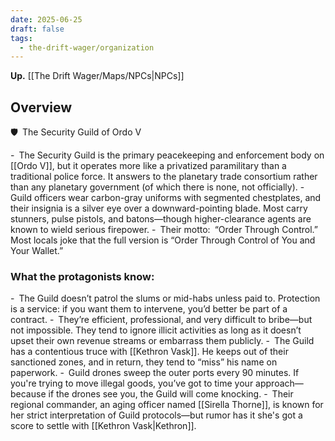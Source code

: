 ```yaml
---
date: 2025-06-25
draft: false
tags:
  - the-drift-wager/organization
---
```

**Up.** [[The Drift Wager/Maps/NPCs|NPCs]]

## Overview

🛡️ The Security Guild of Ordo V

- The Security Guild is the primary peacekeeping and enforcement body on [[Ordo V]], but it operates more like a privatized paramilitary than a traditional police force. It answers to the planetary trade consortium rather than any planetary government (of which there is none, not officially).
- Guild officers wear carbon-gray uniforms with segmented chestplates, and their insignia is a silver eye over a downward-pointing blade. Most carry stunners, pulse pistols, and batons—though higher-clearance agents are known to wield serious firepower.
- Their motto: “Order Through Control.” Most locals joke that the full version is “Order Through Control of You and Your Wallet.”

### What the protagonists know:

- The Guild doesn’t patrol the slums or mid-habs unless paid to. Protection is a service: if you want them to intervene, you’d better be part of a contract.
- They’re efficient, professional, and very difficult to bribe—but not impossible. They tend to ignore illicit activities as long as it doesn’t upset their own revenue streams or embarrass them publicly.
- The Guild has a contentious truce with [[Kethron Vask]]. He keeps out of their sanctioned zones, and in return, they tend to “miss” his name on paperwork.
- Guild drones sweep the outer ports every 90 minutes. If you're trying to move illegal goods, you’ve got to time your approach—because if the drones see you, the Guild will come knocking.
- Their regional commander, an aging officer named [[Sirella Thorne]], is known for her strict interpretation of Guild protocols—but rumor has it she's got a score to settle with [[Kethron Vask|Kethron]].

